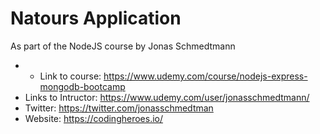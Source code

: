 # Natours Application

As part of the NodeJS course by Jonas Schmedtmann

- - Link to course: https://www.udemy.com/course/nodejs-express-mongodb-bootcamp
- Links to Intructor: https://www.udemy.com/user/jonasschmedtmann/
- Twitter: https://twitter.com/jonasschmedtman
- Website: https://codingheroes.io/
